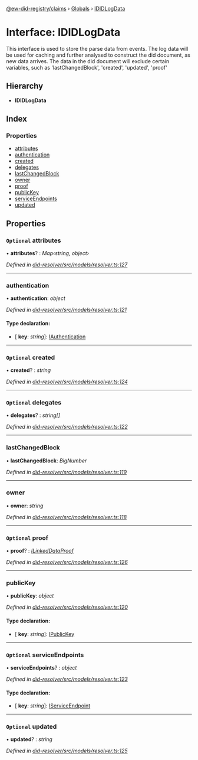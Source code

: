 [@ew-did-registry/claims](../README.md) › [Globals](../globals.md) › [IDIDLogData](ididlogdata.md)

# Interface: IDIDLogData

This interface is used to store the parse data from events.
The log data will be used for caching and further analysed to construct the did document,
as new data arrives.
The data in the did document will exclude certain variables, such as
'lastChangedBlock', 'created', 'updated', 'proof'

## Hierarchy

* **IDIDLogData**

## Index

### Properties

* [attributes](ididlogdata.md#optional-attributes)
* [authentication](ididlogdata.md#authentication)
* [created](ididlogdata.md#optional-created)
* [delegates](ididlogdata.md#optional-delegates)
* [lastChangedBlock](ididlogdata.md#lastchangedblock)
* [owner](ididlogdata.md#owner)
* [proof](ididlogdata.md#optional-proof)
* [publicKey](ididlogdata.md#publickey)
* [serviceEndpoints](ididlogdata.md#optional-serviceendpoints)
* [updated](ididlogdata.md#optional-updated)

## Properties

### `Optional` attributes

• **attributes**? : *Map‹string, object›*

*Defined in [did-resolver/src/models/resolver.ts:127](https://github.com/energywebfoundation/ew-did-registry/blob/b17cc12/packages/did-resolver/src/models/resolver.ts#L127)*

___

###  authentication

• **authentication**: *object*

*Defined in [did-resolver/src/models/resolver.ts:121](https://github.com/energywebfoundation/ew-did-registry/blob/b17cc12/packages/did-resolver/src/models/resolver.ts#L121)*

#### Type declaration:

* \[ **key**: *string*\]: [IAuthentication](iauthentication.md)

___

### `Optional` created

• **created**? : *string*

*Defined in [did-resolver/src/models/resolver.ts:124](https://github.com/energywebfoundation/ew-did-registry/blob/b17cc12/packages/did-resolver/src/models/resolver.ts#L124)*

___

### `Optional` delegates

• **delegates**? : *string[]*

*Defined in [did-resolver/src/models/resolver.ts:122](https://github.com/energywebfoundation/ew-did-registry/blob/b17cc12/packages/did-resolver/src/models/resolver.ts#L122)*

___

###  lastChangedBlock

• **lastChangedBlock**: *BigNumber*

*Defined in [did-resolver/src/models/resolver.ts:119](https://github.com/energywebfoundation/ew-did-registry/blob/b17cc12/packages/did-resolver/src/models/resolver.ts#L119)*

___

###  owner

• **owner**: *string*

*Defined in [did-resolver/src/models/resolver.ts:118](https://github.com/energywebfoundation/ew-did-registry/blob/b17cc12/packages/did-resolver/src/models/resolver.ts#L118)*

___

### `Optional` proof

• **proof**? : *[ILinkedDataProof](ilinkeddataproof.md)*

*Defined in [did-resolver/src/models/resolver.ts:126](https://github.com/energywebfoundation/ew-did-registry/blob/b17cc12/packages/did-resolver/src/models/resolver.ts#L126)*

___

###  publicKey

• **publicKey**: *object*

*Defined in [did-resolver/src/models/resolver.ts:120](https://github.com/energywebfoundation/ew-did-registry/blob/b17cc12/packages/did-resolver/src/models/resolver.ts#L120)*

#### Type declaration:

* \[ **key**: *string*\]: [IPublicKey](ipublickey.md)

___

### `Optional` serviceEndpoints

• **serviceEndpoints**? : *object*

*Defined in [did-resolver/src/models/resolver.ts:123](https://github.com/energywebfoundation/ew-did-registry/blob/b17cc12/packages/did-resolver/src/models/resolver.ts#L123)*

#### Type declaration:

* \[ **key**: *string*\]: [IServiceEndpoint](iserviceendpoint.md)

___

### `Optional` updated

• **updated**? : *string*

*Defined in [did-resolver/src/models/resolver.ts:125](https://github.com/energywebfoundation/ew-did-registry/blob/b17cc12/packages/did-resolver/src/models/resolver.ts#L125)*
